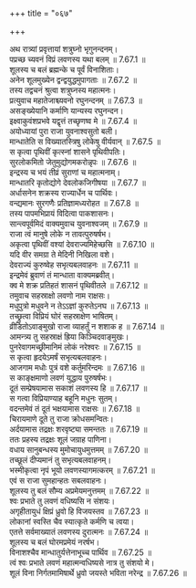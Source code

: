 +++
title = "०६७"

+++


  
अथ रात्र्यां प्रवृत्तायां शत्रुघ्नो भृगुनन्दनम्।  
पप्रच्छ च्यवनं विप्रं लवणस्य यथा बलम् ॥ 7.67.1 ॥   
शूलस्य च बलं ब्रह्मन्के च पूर्वं विनाशिताः।  
अनेन शूलमुख्येन द्वन्द्वयुद्धमुपागताः ॥ 7.67.2 ॥   
तस्य तद्वचनं श्रुत्वा शत्रुघ्नस्य महात्मनः।  
प्रत्युवाच महातेजाश्च्यवनो रघुनन्दनम् ॥ 7.67.3 ॥   
असङ्ख्येयानि कर्माणि यान्यस्य रघुनन्दन।  
इक्ष्वाकुवंशप्रभवे यद्वृत्तं तच्छृणष्व मे ॥ 7.67.4 ॥   
अयोध्यायां पुरा राजा युवनाश्वसुतो बली।  
मान्धातेति स विख्यातस्त्रिषु लोकेषु वीर्यवान् ॥ 7.67.5 ॥   
स कृत्वा पृथिवीं कृत्स्नां शासने पृथिवीपतिः।  
सुरलोकमितो जेतुमुद्योगमकरोन्नृपः ॥ 7.67.6 ॥   
इन्द्रस्य च भयं तीव्रं सुराणां च महात्मनाम्।  
मान्धातरि कृतोद्योगे देवलोकजिगीषया ॥ 7.67.7 ॥   
अर्धासनेन शक्रस्य राज्यार्धेन च पार्थिवः।  
वन्द्यमानः सुरगणैः प्रतिज्ञामध्यरोहत ॥ 7.67.8 ॥   
तस्य पापमभिप्रायं विदित्वा पाकशासनः।  
सान्त्वपूर्वमिदं वाक्यमुवाच युवनाश्वजम् ॥ 7.67.9 ॥   
राजा त्वं मानुषे लोके न तावत्पुरुषर्षभ।  
अकृत्वा पृथिवीं वश्यां देवराज्यमिहेच्छसि ॥ 7.67.10 ॥   
यदि वीर समग्रा ते मेदिनी निखिला वशे।  
देवराज्यं कुरुष्वेह सभृत्यबलवाहनः ॥ 7.67.11 ॥   
इन्द्रमेवं ब्रुवाणं तं मान्धाता वाक्यमब्रवीत्।  
क्व मे शक्र प्रतिहतं शासनं पृथिवीतले ॥ 7.67.12 ॥   
तमुवाच सहस्राक्षो लवणो नाम राक्षसः।  
मधुपुत्रो मधुवने न तेऽऽज्ञां कुरुतेऽनघ ॥ 7.67.13 ॥   
तच्छ्रुत्वा विप्रियं घोरं सहस्राक्षेण भाषितम्।  
व्रीडितोऽवाङ्मुखो राजा व्याहर्तुं न शशाक ह ॥ 7.67.14 ॥   
आमन्त्र्य तु सहस्राक्षं ह्रिया किञ्चिदवाङ्मुखः।  
पुनरेवागमच्छ्रीमानिमं लोकं नरेश्वरः ॥ 7.67.15 ॥   
स कृत्वा हृदयेऽमर्षं सभृत्यबलवाहनः।  
आजगाम मधोः पुत्रं वशे कर्तुमरिन्दमः ॥ 7.67.16 ॥   
स काङ्क्षमाणो लवणं युद्धाय पुरुषर्षभः।  
दूतं सम्प्रेषयामास सकाशं लवणस्य हि ॥ 7.67.17 ॥   
स गत्वा विप्रियाण्याह बहूनि मधुनः सुतम्।  
वदन्तमेवं तं दूतं भक्षयामास राक्षसः ॥ 7.67.18 ॥   
चिरायमाणे दूते तु राजा क्रोधसमन्वितः।  
अर्दयामास तद्रक्षः शरवृष्ट्या समन्ततः ॥ 7.67.19 ॥   
ततः प्रहस्य तद्रक्षः शूलं जग्राह पाणिना।  
वधाय सानुबन्धस्य मुमोचायुधमुत्तमम् ॥ 7.67.20 ॥   
तच्छूलं दीप्यमानं तु सभृत्यबलवाहनम्।  
भस्मीकृत्वा नृपं भूयो लवणस्यागमत्करम् ॥ 7.67.21 ॥   
एवं स राजा सुमहान्हतः सबलवाहनः।  
शूलस्य तु बलं सौम्य अप्रमेयमनुत्तमम् ॥ 7.67.22 ॥   
श्वः प्रभाते तु लवणं वधिष्यसि न संशयः।  
अगृहीतायुधं क्षिप्रं ध्रुवो हि विजयस्तव ॥ 7.67.23 ॥   
लोकानां स्वस्ति चैव स्यात्कृते कर्मणि च त्वया।  
एतत्ते सर्वमाख्यातं लवणस्य दुरात्मनः ॥ 7.67.24 ॥   
शूलस्य च बलं घोरमप्रमेयं नरर्षभ।  
विनाशश्चैव मान्धातुर्यत्तेनाभूच्च पार्थिव ॥ 7.67.25 ॥   
त्वं श्वः प्रभाते लवणं महात्मन्वधिष्यसे नात्र तु संशयो मे।  
शूलं विना निर्गतमामिषार्थे ध्रुवो जयस्ते भविता नरेन्द्र ॥ 7.67.26 ॥   
